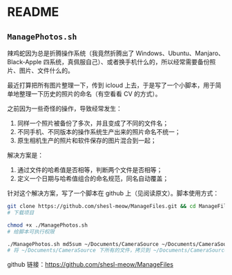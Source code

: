# README

## `ManagePhotos.sh`

辣鸡蛇因为总是折腾操作系统（我竟然折腾出了 Windows、Ubuntu、Manjaro、Black-Apple 四系统，真佩服自己）、或者换手机什么的，所以经常需要备份照片、图片、文件什么的。

最近打算把所有图片整理一下，传到 icloud 上去，于是写了一个小脚本，用于简单地整理一下历史的照片的命名（有空看看 CV 的方式）。

之前因为一些奇怪的操作，导致经常发生：

1. 同样一个照片被备份了多次，并且变成了不同的文件名；
2. 不同手机、不同版本的操作系统生产出来的照片命名不统一； 
3. 原生相机生产的照片和软件保存的图片混合到一起；

解决方案是：

1. 通过文件的哈希值是否相等，判断两个文件是否相等；
2. 定义一个日期与哈希值组合的命名规范，同名自动覆盖；

针对这个解决方案，写了一个脚本在 github 上（见阅读原文）。脚本使用方式： 

```bash
git clone https://github.com/shesl-meow/ManageFiles.git && cd ManageFiles
# 下载项目

chmod +x ./ManagePhotos.sh
# 给脚本可执行权限

./ManagePhotos.sh md5sum ~/Documents/CameraSource ~/Documents/CameraSource.cp
# 将 ~/Documents/CameraSource 下所有的文件，拷贝到 ~/Documents/CameraSource.cp 下，并且重命名为 `日期-文件md5.原始后缀` 的方式。
```

github 链接：https://github.com/shesl-meow/ManageFiles